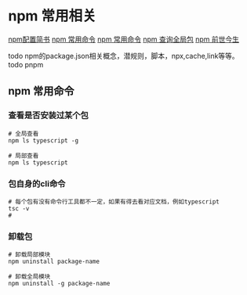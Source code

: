 # npm 常用相关
[npm配置简书](https://www.jianshu.com/p/a0c06eafb9fd)
[npm 常用命令](https://juejin.cn/post/6844903775233114125)
[npm 常用命令](https://www.jianshu.com/p/087d839e1d0c)
[npm 查询全局包](https://blog.csdn.net/github_38305441/article/details/107518979)
[npm 前世今生](https://juejin.cn/post/6865635467249844232)

todo npm的package.json相关概念，潜规则，脚本，npx,cache,link等等。
todo pnpm

## npm 常用命令

### 查看是否安装过某个包
```shell
# 全局查看
npm ls typescript -g

# 局部查看
npm ls typescript
```

### 包自身的cli命令
```shell
# 每个包有没有命令行工具都不一定，如果有得去看对应文档，例如typescript
tsc -v
# 
```
### 卸载包
```shell
# 卸载局部模块
npm uninstall package-name

# 卸载全局模块
npm uninstall -g package-name
```


